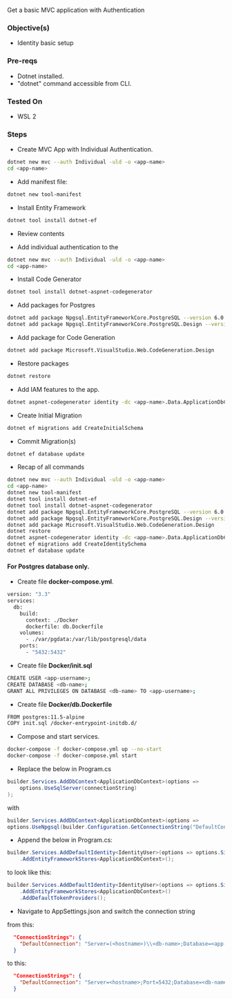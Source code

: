 Get a basic MVC application with Authentication

### Objective(s)
- Identity basic setup


### Pre-reqs
- Dotnet installed.
- "dotnet" command accessible from CLI.

### Tested On
- WSL 2

### Steps
- Create MVC App with Individual Authentication.

```bash
dotnet new mvc --auth Individual -uld -o <app-name>
cd <app-name>
```

- Add manifest file:

```bash
dotnet new tool-manifest
```

- Install Entity Framework

```bash
dotnet tool install dotnet-ef
```

- Review contents

- Add individual authentication to the 

```bash
dotnet new mvc --auth Individual -uld -o <app-name>
cd <app-name>
```

- Install Code Generator
```bash
dotnet tool install dotnet-aspnet-codegenerator
```

- Add packages for Postgres
```bash
dotnet add package Npgsql.EntityFrameworkCore.PostgreSQL --version 6.0.1
dotnet add package Npgsql.EntityFrameworkCore.PostgreSQL.Design --version 1.1.0
```

- Add package for Code Generation
```bash
dotnet add package Microsoft.VisualStudio.Web.CodeGeneration.Design
```

- Restore packages
```bash
dotnet restore
```

- Add IAM features to the app.

```bash
dotnet aspnet-codegenerator identity -dc <app-name>.Data.ApplicationDbContext --files "Account.Register;Account.Login;Account.Logout;Account.RegisterConfirmation;Account.Manage.PersonalData" --force
```

- Create Initial Migration

```bash
dotnet ef migrations add CreateInitialSchema
```

- Commit Migration(s)
```bash
dotnet ef database update
```


- Recap of all commands

```bash
dotnet new mvc --auth Individual -uld -o <app-name>
cd <app-name>
dotnet new tool-manifest
dotnet tool install dotnet-ef
dotnet tool install dotnet-aspnet-codegenerator
dotnet add package Npgsql.EntityFrameworkCore.PostgreSQL --version 6.0.1
dotnet add package Npgsql.EntityFrameworkCore.PostgreSQL.Design --version 1.1.0
dotnet add package Microsoft.VisualStudio.Web.CodeGeneration.Design
dotnet restore
dotnet aspnet-codegenerator identity -dc <app-name>.Data.ApplicationDbContext --files "Account.Register;Account.Login;Account.Logout;Account.RegisterConfirmation;Account.Manage.PersonalData" --force
dotnet ef migrations add CreateIdentitySchema
dotnet ef database update
```


#### For Postgres database only.


- Create file **docker-compose.yml**.

```bash
version: "3.3"
services:
  db:
    build:
      context: ./Docker
      dockerfile: db.Dockerfile
    volumes:
      - ./var/pgdata:/var/lib/postgresql/data
    ports:
      - "5432:5432"
```

- Create file **Docker/init.sql**

```bash
CREATE USER <app-username>;
CREATE DATABASE <db-name>;
GRANT ALL PRIVILEGES ON DATABASE <db-name> TO <app-username>;
```

- Create file **Docker/db.Dockerfile**

```bash
FROM postgres:11.5-alpine
COPY init.sql /docker-entrypoint-initdb.d/
```

- Compose and start services.

```bash
docker-compose -f docker-compose.yml up --no-start
docker-compose -f docker-compose.yml start
```

- Replace the below in Program.cs
```csharp
builder.Services.AddDbContext<ApplicationDbContext>(options =>
    options.UseSqlServer(connectionString)
);
```
with

```csharp
builder.Services.AddDbContext<ApplicationDbContext>(options =>
options.UseNpgsql(builder.Configuration.GetConnectionString("DefaultConnection")));
```

- Append the below in Program.cs:
```csharp
builder.Services.AddDefaultIdentity<IdentityUser>(options => options.SignIn.RequireConfirmedAccount = true)
    .AddEntityFrameworkStores<ApplicationDbContext>();
```

to look like this:

```csharp
builder.Services.AddDefaultIdentity<IdentityUser>(options => options.SignIn.RequireConfirmedAccount = true)
    .AddEntityFrameworkStores<ApplicationDbContext>()
    .AddDefaultTokenProviders();
```

- Navigate to AppSettings.json and switch the connection string 

from this:
```json
  "ConnectionStrings": {
    "DefaultConnection": "Server=(<hostname>)\\<db-name>;Database=<app-name-db>;Trusted_Connection=True;MultipleActiveResultSets=true"
  }
```
to this:
```json
  "ConnectionStrings": {
    "DefaultConnection": "Server=<hostname>;Port=5432;Database=<db-name>;User Id=<db-username>;Password=<db-password>;"
  }

```
